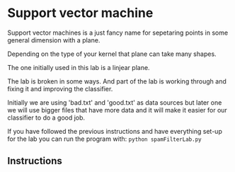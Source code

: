 # Support vector machine

Support vector machines is a just fancy name for sepetaring points in some general dimension with a plane.

Depending on the type of your kernel that plane can take many shapes.

The one initially used in this lab is a linjear plane.

The lab is broken in some ways. And part of the lab is working through and fixing it and improving the classifier.

Initially we are using 'bad.txt' and 'good.txt' as data sources but later one we will use bigger files that have more data and it will make it easier for our classifier to do a good job.

If you have followed the previous instructions and have everything set-up for the lab you can run the program with:
`python spamFilterLab.py` 

## Instructions

